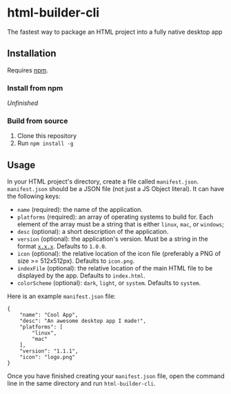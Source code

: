 # html-builder-cli
The fastest way to package an HTML project into a fully native desktop app
## Installation
Requires [npm](https://docs.npmjs.com/downloading-and-installing-node-js-and-npm).
### Install from npm
*Unfinished*
### Build from source
1. Clone this repository
2. Run `npm install -g`
## Usage
In your HTML project's directory, create a file called `manifest.json`. `manifest.json` should be a JSON file (not just a JS Object literal). It can have the following keys:
- `name` (required): the name of the application.
- `platforms` (required): an array of operating systems to build for. Each element of the array must be a string that is either `linux`, `mac`, or `windows`;
- `desc` (optional): a short description of the application.
- `version` (optional): the application's version. Must be a string in the format [`x.x.x`](https://www.akeeba.com/how-do-version-numbers-work.html). Defaults to `1.0.0`.
- `icon` (optional): the relative location of the icon file (preferably a PNG of size >= 512x512px). Defaults to `icon.png`.
- `indexFile` (optional): the relative location of the main HTML file to be displayed by the app. Defaults to `index.html`.
- `colorScheme` (optional): `dark`, `light`, or `system`. Defaults to `system`.

Here is an example `manifest.json` file:
```
{
    "name": "Cool App",
    "desc": "An awesome desktop app I made!",
    "platforms": [
        "linux",
        "mac"
    ],
    "version": "1.1.1",
    "icon": "logo.png"
}
```
Once you have finished creating your `manifest.json` file, open the command line in the same directory and run `html-builder-cli`.
